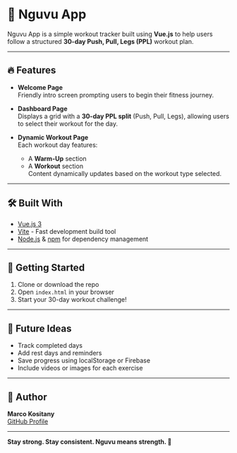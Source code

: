 # 💪 Nguvu App

Nguvu App is a simple workout tracker built using **Vue.js** to help users follow a structured **30-day Push, Pull, Legs (PPL)** workout plan.

---

## 🔥 Features

- **Welcome Page**  
  Friendly intro screen prompting users to begin their fitness journey.

- **Dashboard Page**  
  Displays a grid with a **30-day PPL split** (Push, Pull, Legs), allowing users to select their workout for the day.

- **Dynamic Workout Page**  
  Each workout day features:
  - A **Warm-Up** section  
  - A **Workout** section  
  Content dynamically updates based on the workout type selected.

---

## 🛠 Built With

- [Vue.js 3](https://vuejs.org/)  
- [Vite](https://vitejs.dev/) - Fast development build tool  
- [Node.js](https://nodejs.org/) & [npm](https://www.npmjs.com/) for dependency management  


---

## 🚀 Getting Started

1. Clone or download the repo  
2. Open `index.html` in your browser  
3. Start your 30-day workout challenge!  

---

## 🧠 Future Ideas

- Track completed days  
- Add rest days and reminders  
- Save progress using localStorage or Firebase  
- Include videos or images for each exercise  

---

## 👤 Author

**Marco Kositany**  
[GitHub Profile](https://github.com/Kositany)

---

**Stay strong. Stay consistent. Nguvu means strength. 🦍**

